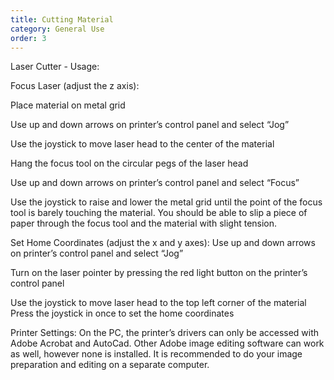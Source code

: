 ```yaml
---
title: Cutting Material
category: General Use
order: 3
---
```


Laser Cutter - Usage:

Focus Laser (adjust the z axis):

Place material on metal grid

Use up and down arrows on printer’s control panel and select “Jog”

Use the joystick to move laser head to the center of the material

Hang the focus tool on the circular pegs of the laser head

Use up and down arrows on printer’s control panel and select “Focus”

Use the joystick to raise and lower the metal grid until the point of the focus tool is barely touching the material. You should be able to slip a piece of paper through the focus tool and the material with slight tension.

Set Home Coordinates (adjust the x and y axes):
Use up and down arrows on printer’s control panel and select “Jog”

Turn on the laser pointer by pressing the red light button on the printer’s control panel

Use the joystick to move laser head to the top left corner of the material
Press the joystick in once to set the home coordinates


Printer Settings:
On the PC, the printer’s drivers can only be accessed with Adobe Acrobat and AutoCad. Other Adobe image editing software can work as well, however none is installed. It is recommended to do your image preparation and editing on a separate computer.


